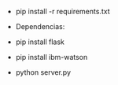 - pip install -r requirements.txt

- Dependencias:
- pip install flask 
- pip install ibm-watson 
- python server.py